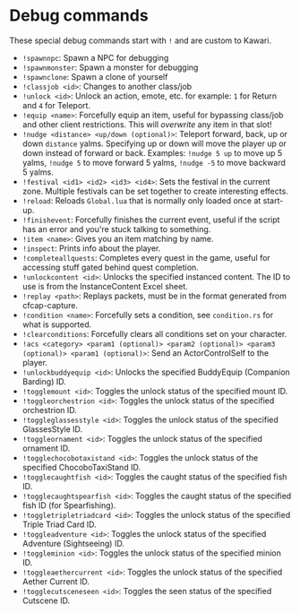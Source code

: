 # Debug commands

These special debug commands start with `!` and are custom to Kawari.

* `!spawnnpc`: Spawn a NPC for debugging
* `!spawnmonster`: Spawn a monster for debugging
* `!spawnclone`: Spawn a clone of yourself
* `!classjob <id>`: Changes to another class/job
* `!unlock <id>`: Unlock an action, emote, etc. for example: `1` for Return and `4` for Teleport.
* `!equip <name>`: Forcefully equip an item, useful for bypassing class/job and other client restrictions. This will *overwrite* any item in that slot!
* `!nudge <distance> <up/down (optional)>`: Teleport forward, back, up or down `distance` yalms. Specifying up or down will move the player up or down instead of forward or back. Examples: `!nudge 5 up` to move up 5 yalms, `!nudge 5` to move forward 5 yalms, `!nudge -5` to move backward 5 yalms.
* `!festival <id1> <id2> <id3> <id4>`: Sets the festival in the current zone. Multiple festivals can be set together to create interesting effects.
* `!reload`: Reloads `Global.lua` that is normally only loaded once at start-up.
* `!finishevent`: Forcefully finishes the current event, useful if the script has an error and you're stuck talking to something.
* `!item <name>`: Gives you an item matching by name.
* `!inspect`: Prints info about the player.
* `!completeallquests`: Completes every quest in the game, useful for accessing stuff gated behind quest completion.
* `!unlockcontent <id>`: Unlocks the specified instanced content. The ID to use is from the InstanceContent Excel sheet.
* `!replay <path>`: Replays packets, must be in the format generated from cfcap-capture.
* `!condition <name>`: Forcefully sets a condition, see `condition.rs` for what is supported.
* `!clearconditions`: Forcefully clears all conditions set on your character.
* `!acs <category> <param1 (optional)> <param2 (optional)> <param3 (optional)> <param1 (optional)>`: Send an ActorControlSelf to the player.
* `!unlockbuddyequip <id>`: Unlocks the specified BuddyEquip (Companion Barding) ID.
* `!togglemount <id>`: Toggles the unlock status of the specified mount ID.
* `!toggleorchestrion <id>`: Toggles the unlock status of the specified orchestrion ID.
* `!toggleglassesstyle <id>`: Toggles the unlock status of the specified GlassesStyle ID.
* `!toggleornament <id>`: Toggles the unlock status of the specified ornament ID.
* `!togglechocobotaxistand <id>`: Toggles the unlock status of the specified ChocoboTaxiStand ID.
* `!togglecaughtfish <id>`: Toggles the caught status of the specified fish ID.
* `!togglecaughtspearfish <id>`: Toggles the caught status of the specified fish ID (for Spearfishing).
* `!toggletripletriadcard <id>`: Toggles the unlock status of the specified Triple Triad Card ID.
* `!toggleadventure <id>`: Toggles the unlock status of the specified Adventure (Sightseeing) ID.
* `!toggleminion <id>`: Toggles the unlock status of the specified minion ID.
* `!toggleaethercurrent <id>`: Toggles the unlock status of the specified Aether Current ID.
* `!togglecutsceneseen <id>`: Toggles the seen status of the specified Cutscene ID.
